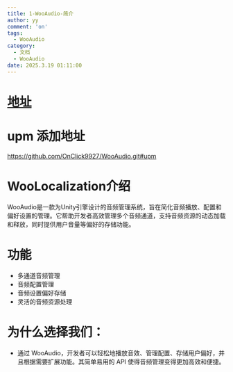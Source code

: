 ```yaml
---
title: 1-WooAudio-简介
author: yy
comment: 'on'
tags:
  - WooAudio
category:
  - 文档
  - WooAudio
date: 2025.3.19 01:11:00
---
```


# [地址](https://github.com/OnClick9927/WooAudio)
# upm 添加地址
https://github.com/OnClick9927/WooAudio.git#upm


# WooLocalization介绍
WooAudio是一款为Unity引擎设计的音频管理系统，旨在简化音频播放、配置和偏好设置的管理。它帮助开发者高效管理多个音频通道，支持音频资源的动态加载和释放，同时提供用户音量等偏好的存储功能。



# 功能
* 多通道音频管理
* 音频配置管理
* 音频设置偏好存储
* 灵活的音频资源处理

# 为什么选择我们：
* 通过 WooAudio，开发者可以轻松地播放音效、管理配置、存储用户偏好，并且根据需要扩展功能。其简单易用的 API 使得音频管理变得更加高效和便捷。
